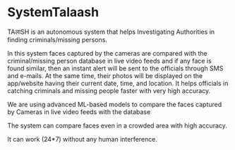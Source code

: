 # SystemTalaash
TAलाSH is an autonomous system that helps Investigating Authorities in finding criminals/missing persons.

In this system faces captured by the cameras are compared with the criminal/missing person database in live video feeds and if any face is found similar, then an instant alert will be sent to the officials through SMS and e-mails. At the same time, their photos will be displayed on the app/website having their current date, time, and location. It helps officials in catching criminals and missing people faster with very high accuracy. 

We are using advanced ML-based models to compare the faces captured by Cameras in live video feeds with the database

The system can compare faces even in a crowded area with high accuracy.

It can work (24*7) without any human interference.
